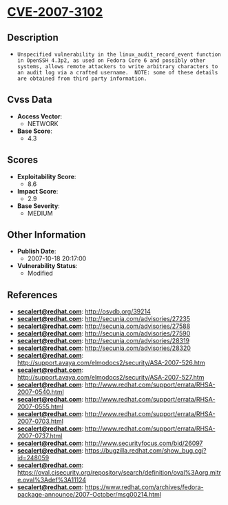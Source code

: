 
# [CVE-2007-3102](https://cve.mitre.org/cgi-bin/cvename.cgi?name=CVE-2007-3102)

## Description

- `Unspecified vulnerability in the linux_audit_record_event function in OpenSSH 4.3p2, as used on Fedora Core 6 and possibly other systems, allows remote attackers to write arbitrary characters to an audit log via a crafted username.  NOTE: some of these details are obtained from third party information.`

## Cvss Data

- **Access Vector**:
  - NETWORK
- **Base Score**:
  - 4.3

## Scores

- **Exploitability Score**:
  - 8.6
- **Impact Score**:
  - 2.9
- **Base Severity**:
  - MEDIUM

## Other Information

- **Publish Date**:
  - 2007-10-18 20:17:00
- **Vulnerability Status**:
  - Modified

## References

- **secalert@redhat.com**: http://osvdb.org/39214
- **secalert@redhat.com**: http://secunia.com/advisories/27235
- **secalert@redhat.com**: http://secunia.com/advisories/27588
- **secalert@redhat.com**: http://secunia.com/advisories/27590
- **secalert@redhat.com**: http://secunia.com/advisories/28319
- **secalert@redhat.com**: http://secunia.com/advisories/28320
- **secalert@redhat.com**: http://support.avaya.com/elmodocs2/security/ASA-2007-526.htm
- **secalert@redhat.com**: http://support.avaya.com/elmodocs2/security/ASA-2007-527.htm
- **secalert@redhat.com**: http://www.redhat.com/support/errata/RHSA-2007-0540.html
- **secalert@redhat.com**: http://www.redhat.com/support/errata/RHSA-2007-0555.html
- **secalert@redhat.com**: http://www.redhat.com/support/errata/RHSA-2007-0703.html
- **secalert@redhat.com**: http://www.redhat.com/support/errata/RHSA-2007-0737.html
- **secalert@redhat.com**: http://www.securityfocus.com/bid/26097
- **secalert@redhat.com**: https://bugzilla.redhat.com/show_bug.cgi?id=248059
- **secalert@redhat.com**: https://oval.cisecurity.org/repository/search/definition/oval%3Aorg.mitre.oval%3Adef%3A11124
- **secalert@redhat.com**: https://www.redhat.com/archives/fedora-package-announce/2007-October/msg00214.html
